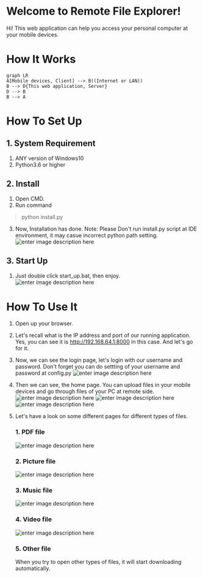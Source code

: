 # Welcome to Remote File Explorer!

Hi! This web application can help you access your personal computer at your mobile devices. 


# How It Works
```mermaid
graph LR
A[Mobile devices, Client] --> B((Internet or LAN))
B --> D{This web application, Server}
D --> B
B --> A
```
# How To Set Up
## 1. System Requirement
1. ANY version of Windows10
2. Python3.6 or higher
## 2. Install
1. Open CMD.
2. Run command 
> python install.py
3. Now, Installation has done.
Note: Please Don't run install.py script at IDE environment, it may casue incorrect python path setting.
![enter image description here](https://lh3.googleusercontent.com/Nwe7LqLFazBxMxu0ckEi6B0KiASMPYiPXtaTgEZ9TqtTcCHKmjSFM39Cv-8x22ErSX6wKG9kYE8)
## 3. Start Up
1. Just double click start_up.bat, then enjoy.
![enter image description here](https://lh3.googleusercontent.com/VM3gdovtOVPogro8cPGqaqftVdtloAyqIni66KxLx4TbJEwzwB02ea_mtvqE-HG79PKDlr6QPw4)
 
 # How To Use It
 1. Open up your browser.
 
 2. Let's recall what is the IP address and port of our running application. Yes, you can see it is http://192.168.64.1:8000 in this case. And let's go for it. 
 
 3. Now, we can see the login page, let's login with our username and password. Don't forget you can do settting of your username and password at config.py
![enter image description here](https://lh3.googleusercontent.com/w3RfwVpqoBTGA9clmoftyQqem4i0D1L-SJ9GrRwQbtb__Z6fUSIflH-ssZkOyup-E85qtiPPZ-Y)
 
 4. Then we can see, the home page. You can upload files in your mobile devices and go through files of your PC at remote side.
 ![enter image description here](https://lh3.googleusercontent.com/u12z0bQctTeHgBElH5I8k3B9cBdDXlgjizzBBFjJ8zNpNatKPRYQlQH4styITVXUmev9rL9EFH_U)
 ![enter image description here](https://lh3.googleusercontent.com/1v4t9nornw18qImbLvXG9zlMER3gpP0WiPiDVQF7MoH99PagYIZDLV0uQ9IlERkOODjZMi5Q6GsU)
 ![enter image description here](https://lh3.googleusercontent.com/jRqj5eXxOg1A7dwdIgicgJvsARW4ay26C1EN5BxY9Y69ECDvIaitCuehgl3dUCczlGg3Fljk-qrg)
 
 5. Let's have a look on some different pages for different types of files.
	### 1. PDF file
	![enter image description here](https://lh3.googleusercontent.com/0rk4osu7L76_1o5tR9pp5-Rp_vN9fZuB-6kdZLGsIxfBzwH5dfYFR1BtMkndFEFYSBwof13XFN25)

	### 2. Picture file
	![enter image description here](https://lh3.googleusercontent.com/mMp7RkNIs5AjUo2uhQxLW-P8LkbXG3fKu9bc3jpJyT3YZek8TruYcY1A_xJQIOT0AElqo9u8fyMb)

	### 3. Music file
	![enter image description here](https://lh3.googleusercontent.com/I3xCtX8dV1fQTqa462buVRnOJNpaufIl22HKcllS1zZwZ0X-0jhSqBLcrf9z4UwM-scD_MuXeY5M)

	### 4. Video file
	![enter image description here](https://lh3.googleusercontent.com/slhBgoX9uzVt5UnQghs_c01gS6i2SLKsyh78yCkJ6eRH4wnrBrKQ8_ardn59H-RTICw2BFPf3UTj)

	### 5. Other file
	When you try to open other types of files, it will start downloading automatically.


<!--stackedit_data:
eyJoaXN0b3J5IjpbLTEyMTI2NjcxNzIsMTM5OTg0NTAxNSwtMz
M5NDE5OTY2LC05MzA0NDI0NzFdfQ==
-->